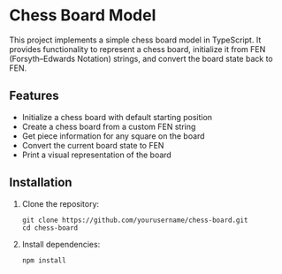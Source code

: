 # Chess Board Model

This project implements a simple chess board model in TypeScript. It provides functionality to represent a chess board, initialize it from FEN (Forsyth–Edwards Notation) strings, and convert the board state back to FEN.

## Features

- Initialize a chess board with default starting position
- Create a chess board from a custom FEN string
- Get piece information for any square on the board
- Convert the current board state to FEN
- Print a visual representation of the board

## Installation

1. Clone the repository:
   ```
   git clone https://github.com/yourusername/chess-board.git
   cd chess-board
   ```

2. Install dependencies:
   ```
   npm install
   ```